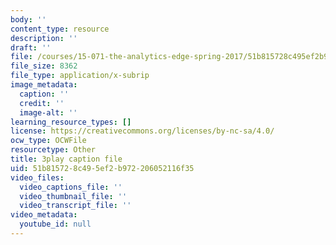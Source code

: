 ```yaml
---
body: ''
content_type: resource
description: ''
draft: ''
file: /courses/15-071-the-analytics-edge-spring-2017/51b815728c495ef2b972206052116f35_kYjwB3vfnZg.vtt
file_size: 8362
file_type: application/x-subrip
image_metadata:
  caption: ''
  credit: ''
  image-alt: ''
learning_resource_types: []
license: https://creativecommons.org/licenses/by-nc-sa/4.0/
ocw_type: OCWFile
resourcetype: Other
title: 3play caption file
uid: 51b81572-8c49-5ef2-b972-206052116f35
video_files:
  video_captions_file: ''
  video_thumbnail_file: ''
  video_transcript_file: ''
video_metadata:
  youtube_id: null
---
```

